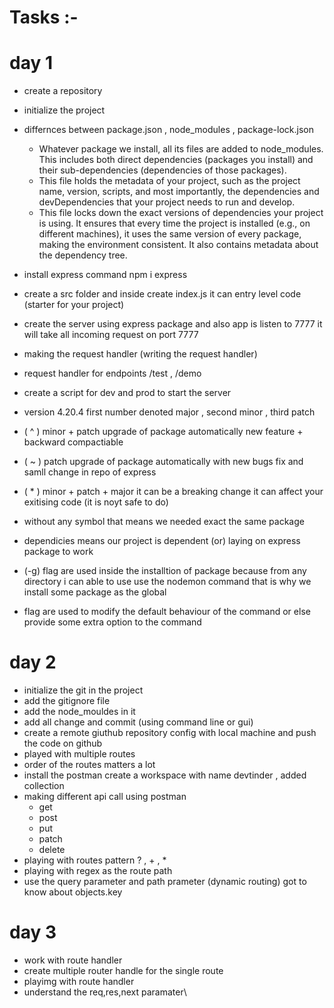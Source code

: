# Tasks :-

# day 1
- create a repository 
- initialize the project
- differnces between package.json , node_modules , package-lock.json
  - Whatever package we install, all its files are added to node_modules. This includes both direct dependencies (packages you install) and their sub-dependencies (dependencies of those packages).
  - This file holds the metadata of your project, such as the project name, version, scripts, and most importantly, the dependencies and devDependencies that your project needs to run and develop.
  - This file locks down the exact versions of dependencies your project is using. It ensures that every time the project is installed (e.g., on different machines), it uses the same version of every package, making the environment consistent. It also contains metadata about the dependency tree.

- install express command npm i express
- create a src folder and inside create index.js it can entry level code (starter for your project)

- create the server using express package and also app is listen to 7777 it will take all incoming request on port 7777

- making the request handler (writing the request handler)

- request handler for endpoints /test , /demo

- create a script for dev and prod to start the server

- version 4.20.4 first number denoted major , second minor , third patch
- ( ^ ) minor + patch upgrade of package automatically new feature + backward compactiable
- ( ~ ) patch upgrade of package automatically with new bugs fix and samll change in repo of express
- ( * ) minor + patch + major it can be a breaking change it can affect your exitising code (it is noyt safe to do)
- without any symbol that means we needed exact the same package 

- dependicies means our project is dependent (or) laying on express package  to work 

- (-g) flag are used inside the installtion of package because from any directory i can able to use use the nodemon command that is why we install some package as the global

- flag are used to modify the default behaviour of the command or else provide some extra option to the command

# day 2

- initialize the git in the project
- add the gitignore file 
- add the node_mouldes in it
- add all change and commit (using command line or gui)
- create a remote giuthub repository config with local machine and push the code on github
- played with multiple routes 
- order of the routes matters a lot 
- install the postman create a workspace with name devtinder , added collection 
- making different api call using postman
  - get 
  - post 
  - put
  - patch 
  - delete
- playing with routes pattern ? , + , *
- playing with regex as the route path
- use the query parameter and path prameter (dynamic routing) got to know about objects.key

# day 3

- work with route handler
- create multiple router handle for the single route
- playimg with route handler
- understand the req,res,next paramater\
